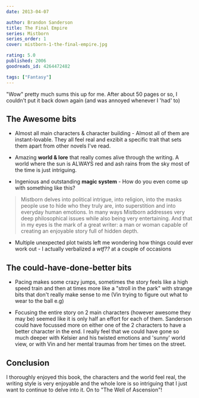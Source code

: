 ```yaml
---
date: 2013-04-07

author: Brandon Sanderson
title: The Final Empire
series: Mistborn
series_order: 1
cover: mistborn-1-the-final-empire.jpg

rating: 5.0
published: 2006
goodreads_id: 4264472482

tags: ["Fantasy"]
---
```


"Wow" pretty much sums this up for me. After about 50 pages or so, I couldn't put it back down again (and was annoyed whenever I 'had' to)

<!--more-->

## The Awesome bits

- Almost all main characters & character building - Almost all of them are instant-lovable. They all feel real and exzibit a specific trait that sets them apart from other novels I've read.

- Amazing **world & lore** that really comes alive through the writing. A world where the sun is ALWAYS red and ash rains from the sky most of the time is just intriguing.

- Ingenious and outstanding **magic system** - How do you even come up with something like this?

> Mistborn delves into political intrigue, into religion, into the masks people use to hide who they truly are, into superstition and into everyday human emotions. In many ways Mistborn addresses very deep philosophical issues while also being very entertaining. And that in my eyes is the mark of a great writer: a man or woman capable of creating an enjoyable story full of hidden depth.

- Multiple unexpected plot twists left me wondering how things could ever work out - I actually verbalized a _wtf??_ at a couple of occasions

## The could-have-done-better bits

- Pacing makes some crazy jumps, sometimes the story feels like a high speed train and then at times more like a "stroll in the park" with strange bits that don't really make sense to me (<spoiler>Vin trying to figure out what to wear to the ball e.g</spoiler>)

- Focusing the entire story on 2 main characters (however awesome they may be) seemed like it is only half an effort for each of them. Sanderson could have focussed more on either one of the 2 characters to have a better character in the end. I really feel that we could have gone so much deeper with Kelsier and his twisted emotions and 'sunny' world view, or with Vin and her mental traumas from her times on the street.

## Conclusion

I thoroughly enjoyed this book, the characters and the world feel real, the writing style is very enjoyable and the whole lore is so intriguing that I just want to continue to delve into it.
On to "The Well of Ascension"!
